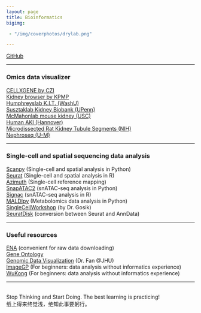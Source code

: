 ```yaml
---
layout: page
title: Bioinformatics
bigimg:

 - "/img/coverphotos/drylab.png" 

---
```


<a href="https://github.com/HaikuoLi" target="_blank">GitHub</a><br>
<hr>

### Omics data visualizer
<a href="https://cellxgene.cziscience.com/datasets" target="_blank">CELLXGENE by CZI</a><br>
<a href="https://atlas.kpmp.org/explorer/" target="_blank">Kidney browser by KPMP</a><br>
<a href="https://humphreyslab.com/SingleCell/" target="_blank">Humphreyslab K.I.T. (WashU)</a><br>
<a href="http://www.susztaklab.com/" target="_blank">Susztaklab Kidney Biobank (UPenn)</a><br>
<a href="https://cello.shinyapps.io/kidneycellexplorer/" target="_blank">McMahonlab mouse kidney (USC)</a><br>
<a href="https://shiny.mdc-berlin.de/humAKI/" target="_blank">Human AKI (Hannover)</a><br>
<a href="https://esbl.nhlbi.nih.gov/helixweb/Database/NephronRNAseq/" target="_blank">Microdissected Rat Kidney Tubule Segments (NIH)</a><br>
<a href="https://www.nephroseq.org/" target="_blank">Nephroseq (U-M)</a><br>
<hr>

### Single-cell and spatial sequencing data analysis
<a href="https://scanpy.readthedocs.io/en/stable/" target="_blank">Scanpy</a> (Single-cell and spatial analysis in Python)<br>
<a href="https://satijalab.org/seurat/" target="_blank">Seurat</a> (Single-cell and spatial analysis in R)<br>
<a href="https://azimuth.hubmapconsortium.org/" target="_blank">Azimuth</a> (Single-cell reference mapping)<br>
<a href="https://kzhang.org/SnapATAC2/tutorials/index.html" target="_blank">SnapATAC2</a> (snATAC-seq analysis in Python)<br>
<a href="https://stuartlab.org/signac/" target="_blank">Signac</a> (snATAC-seq analysis in R)<br>
<a href="https://github.com/TheHumphreysLab/MALDIpy" target="_blank">MALDIpy</a> (Metabolomics data analysis in Python)<br>
<a href="https://broadinstitute.github.io/KrumlovSingleCellWorkshop2020/" target="_blank">SingleCellWorkshop</a> (by Dr. Gosik)<br>
<a href="https://mojaveazure.github.io/seurat-disk/articles/convert-anndata.html" target="_blank">SeuratDisk</a> (conversion between Seurat and AnnData)<br>
<hr>

### Useful resources
<a href="https://www.ebi.ac.uk/ena/browser/home" target="_blank">ENA</a> (convenient for raw data downloading)<br>
<a href="https://geneontology.org/" target="_blank">Gene Ontology</a><br>
<a href="https://jef.works/teaching/" target="_blank">Genomic Data Visualization</a> (Dr. Fan @JHU)<br>
<a href="https://www.bic.ac.cn/BIC/#/" target="_blank">ImageGP</a> (For beginners: data analysis without informatics experience)<br>
<a href="https://www.omicsolution.org/wkomics/main/" target="_blank">WuKong</a> (For beginners: data analysis without informatics experience)<br>
<hr>

<br>
Stop Thinking and Start Doing. The best learning is practicing!<br>
纸上得来终觉浅，绝知此事要躬行。<br>
